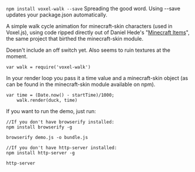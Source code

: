 `npm install voxel-walk --save`
Spreading the good word.  Using --save updates your package.json automatically.

A simple walk cycle animation for minecraft-skin characters (used in Voxel.js), using code ripped directly out of Daniel Hede's "[Minecraft Items](http://djazz.mine.nu/lab/minecraft_items/)", the same project that birthed the minecraft-skin module.

Doesn't include an off switch yet.  Also seems to ruin textures at the moment.

```
var walk = require('voxel-walk')
```
In your render loop you pass it a time value and a minecraft-skin object (as can be found in the minecraft-skin module available on npm).
```
var time = (Date.now() - startTime)/1000;
	walk.render(duck, time)
```
If you want to run the demo, just  run:
```
//If you don't have browserify installed:
npm install browserify -g

browserify demo.js -o bundle.js

//If you don't have http-server installed:
npm install http-server -g

http-server
```
